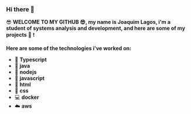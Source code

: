 ### Hi there 👋


:sunglasses: **WELCOME TO MY GITHUB :sunglasses:, my name is Joaquim Lagos, i'm a student of systems analysis and development, and here are some of my projects** :book: :exclamation:

**Here are some of the technologies i've worked on:**

- :rocket: **Typescript**
- :space_invader: **java**
- :leaves: **nodejs**
- :dart: **javascript**
- :shirt: **html**
- :jeans: **css**
- :computer: **docker**
- :cloud: **aws**

